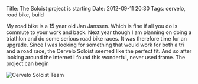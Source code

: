 Title: The Soloist project is starting
Date: 2012-09-11 20:30
Tags: cervelo, road bike, build

My road bike is a 15 year old Jan Janssen. Which is fine if all you do is commute to your work and back. Next year though I am planning on doing a triathlon and do some serious road bike races. It was therefore time for an upgrade. Since I was looking for something that would work for both a tri and a road race, the Cervelo Soloist seemed like the perfect fit. And so after looking around the internet I found this wonderful, never used frame. The project can begin

![Cervelo Soloist Team](/2012-cervelo_soloist_team_1.jpg)
